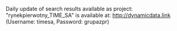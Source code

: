 Daily update of search results available as project:
"rynekpierwotny_TIME_SA"
is available at:
http://dynamicdata.link (Username: timesa, Password: grupazpr)
